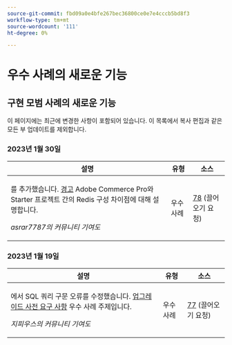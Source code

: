 ```yaml
---
source-git-commit: fbd09a0e4bfe267bec36800ce0e7e4cccb5bd8f3
workflow-type: tm+mt
source-wordcount: '111'
ht-degree: 0%

---
```

# 우수 사례의 새로운 기능

## 구현 모범 사례의 새로운 기능

이 페이지에는 최근에 변경한 사항이 포함되어 있습니다. 이 목록에서 복사 편집과 같은 모든 부 업데이트를 제외합니다.

### 2023년 1월 30일

<table style="table-layout:auto;">
  <thead>
    <tr>
      <th>설명</th>
      <th>유형</th>
      <th>소스</th>
    </tr>
  </thead>
  <tbody>
    <tr>
      <td><p>를 추가했습니다. <a href="https://experienceleague.adobe.com/docs/commerce-operations/implementation-playbook/best-practices/planning/redis-service-configuration.html">경고</a> Adobe Commerce Pro와 Starter 프로젝트 간의 Redis 구성 차이점에 대해 설명합니다.</p>
<p><i>asrar7787의 커뮤니티 기여도</i></p></td>
      <td>우수 사례</td>
      <td><a href="https://github.com/AdobeDocs/commerce-operations.en/pull/78">78</a> (끌어오기 요청)</td>
    </tr>
  </tbody>
</table>

### 2023년 1월 19일

<table style="table-layout:auto;">
  <thead>
    <tr>
      <th>설명</th>
      <th>유형</th>
      <th>소스</th>
    </tr>
  </thead>
  <tbody>
    <tr>
      <td><p>에서 SQL 쿼리 구문 오류를 수정했습니다. <a href="https://experienceleague.adobe.com/docs/commerce-operations/implementation-playbook/best-practices/maintenance/commerce-235-upgrade-prerequisites-mariadb.html">업그레이드 사전 요구 사항</a> 우수 사례 주제입니다.</p>
<p><i>지피우스의 커뮤니티 기여도</i></p></td>
      <td>우수 사례</td>
      <td><a href="https://github.com/AdobeDocs/commerce-operations.en/pull/77">77</a> (끌어오기 요청)</td>
    </tr>
  </tbody>
</table><!-- date_group --><!-- month_group --><!-- year_group -->
